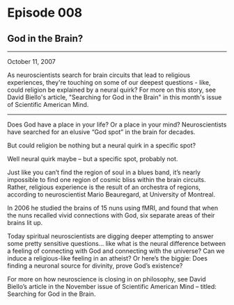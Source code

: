 # Episode 008

## God in the Brain?

---

October 11, 2007

As neuroscientists search for brain circuits that lead to religious experiences, they're touching on some of our deepest questions - like, could religion be explained by a neural quirk? For more on this story, see David Biello's article, "Searching for God in the Brain" in this month's issue of Scientific American Mind.

---

Does God have a place in your life? Or a place in your mind? Neuroscientists have searched for an elusive “God spot” in the brain for decades.

But could religion be nothing but a neural quirk in a specific spot?

Well neural quirk maybe – but a specific spot, probably not.

Just like you can’t find the region of soul in a blues band, it’s nearly impossible to find one region of cosmic bliss within the brain circuits. Rather, religious experience is the result of an orchestra of regions, according to neuroscientist Mario Beauregard, at University of Montreal.

In 2006 he studied the brains of 15 nuns using fMRI, and found that when the nuns recalled vivid connections with God, six separate areas of their brains lit up.

Today spiritual neuroscientists are digging deeper attempting to answer some pretty sensitive questions… like what is the neural difference between a feeling of connecting with God and connecting with the universe? Can we induce a religious-like feeling in an atheist? Or here’s the biggie: Does finding a neuronal source for divinity, prove God’s existence?

For more on how neuroscience is closing in on philosophy, see David Biello’s article in the November issue of Scientific American Mind – titled: Searching for God in the Brain.

